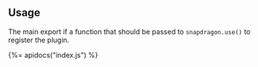 ## Usage

The main export if a function that should be passed to `snapdragon.use()` to register the plugin.

{%= apidocs("index.js") %}